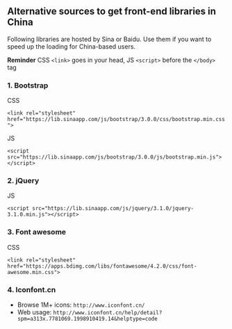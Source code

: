 ## Alternative sources to get front-end libraries in China

Following libraries are hosted by Sina or Baidu.
Use them if you want to speed up the loading for China-based users.

**Reminder** CSS `<link>` goes in your head, JS `<script>` before the `</body>` tag

### 1. Bootstrap

CSS

```<link rel="stylesheet" href="https://lib.sinaapp.com/js/bootstrap/3.0.0/css/bootstrap.min.css">```

JS

```<script src="https://lib.sinaapp.com/js/bootstrap/3.0.0/js/bootstrap.min.js"></script>```

### 2. jQuery

JS

```<script src="https://lib.sinaapp.com/js/jquery/3.1.0/jquery-3.1.0.min.js"></script>```

### 3. Font awesome

CSS

```<link rel="stylesheet" href="https://apps.bdimg.com/libs/fontawesome/4.2.0/css/font-awesome.min.css">```

### 4. Iconfont.cn

- Browse 1M+ icons: `http://www.iconfont.cn/`
- Web usage: `http://www.iconfont.cn/help/detail?spm=a313x.7781069.1998910419.14&helptype=code`


